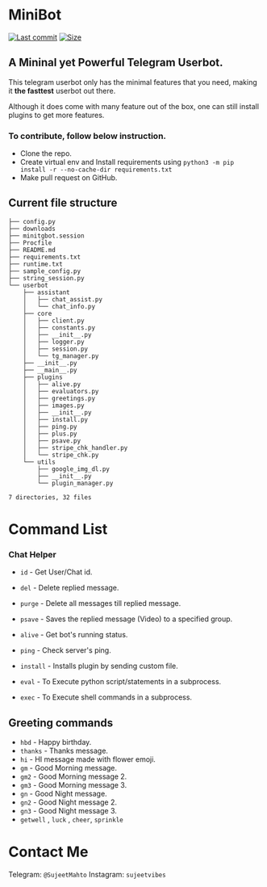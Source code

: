 # MiniBot

[![Last commit](https://img.shields.io/github/last-commit/MahtoSujeet/miniuserbot?&logo=github)](https://github.com/MahtoSujeet/miniuserbot)
[![Size](https://img.shields.io/github/repo-size/MahtoSujeet/miniuserbot?color=green)](https://github.com/MahtoSujeet/miniuserbot)

## A Mininal yet Powerful Telegram Userbot.

This telegram userbot only has the minimal features that you need,
making it **the fasttest** userbot out there.


Although it does come with many feature out of the box, one can still install plugins
to get more features.


### To contribute, follow below instruction.

* Clone the repo.
* Create virtual env and Install requirements using `python3 -m pip install -r --no-cache-dir requirements.txt`
* Make pull request on GitHub.

## Current file structure

```
├── config.py
├── downloads
├── minitgbot.session
├── Procfile
├── README.md
├── requirements.txt
├── runtime.txt
├── sample_config.py
├── string_session.py
└── userbot
    ├── assistant
    │   ├── chat_assist.py
    │   └── chat_info.py
    ├── core
    │   ├── client.py
    │   ├── constants.py
    │   ├── __init__.py
    │   ├── logger.py
    │   ├── session.py
    │   └── tg_manager.py
    ├── __init__.py
    ├── __main__.py
    ├── plugins
    │   ├── alive.py
    │   ├── evaluators.py
    │   ├── greetings.py
    │   ├── images.py
    │   ├── __init__.py
    │   ├── install.py
    │   ├── ping.py
    │   ├── plus.py
    │   ├── psave.py
    │   ├── stripe_chk_handler.py
    │   └── stripe_chk.py
    └── utils
        ├── google_img_dl.py
        ├── __init__.py
        └── plugin_manager.py

7 directories, 32 files
```

# Command List 
### Chat Helper
* `id` - Get User/Chat id.
* `del` - Delete replied message.
* `purge` - Delete all messages till replied message.
* `psave` - Saves the replied message (Video) to a specified group.

* `alive` - Get bot's running status.
* `ping` - Check server's ping.
* `install` - Installs plugin by sending custom file.

* `eval` - To Execute python script/statements in a subprocess.
* `exec` - To Execute shell commands in a subprocess.

## Greeting commands
* `hbd` - Happy birthday.
* `thanks` - Thanks message.
* `hi` - HI message made with flower emoji.
* `gm` - Good Morning message.
* `gm2` - Good Morning message 2.
* `gm3` - Good Morning message 3.
* `gn` - Good Night message.
* `gn2` - Good Night message 2.
* `gn3` - Good Night message 3.
* `getwell` , `luck` , `cheer`, `sprinkle`



# Contact Me
Telegram: `@SujeetMahto`
Instagram: `sujeetvibes`
